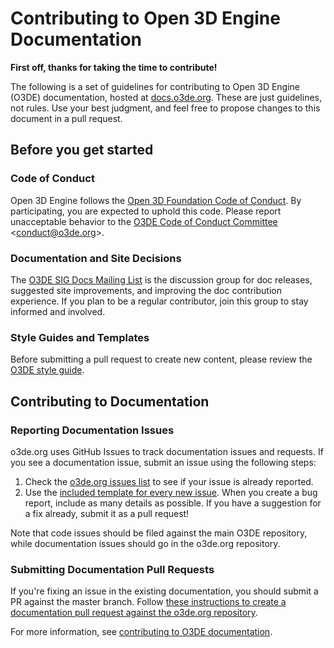# Contributing to Open 3D Engine Documentation

**First off, thanks for taking the time to contribute!**

The following is a set of guidelines for contributing to Open 3D Engine (O3DE) documentation, hosted at [docs.o3de.org](http://docs.o3de.org/).
These are just guidelines, not rules. Use your best judgment, and feel free to propose changes to this document in a pull request.

## Before you get started

### Code of Conduct

Open 3D Engine follows the [Open 3D Foundation Code of Conduct](http://docs.o3de.org/docs/contributing/code-of-conduct). By participating, you are expected to uphold this code. Please report unacceptable behavior to the
[O3DE Code of Conduct Committee](TBD) &lt;conduct@o3de.org&gt;.

### Documentation and Site Decisions

The [O3DE SIG Docs Mailing List](https://lists.o3de.org/g/sig-docs) is the discussion group for doc releases, suggested site improvements, and improving the doc contribution experience. If you plan to be a regular contributor, join this group to stay informed and involved.

### Style Guides and Templates

Before submitting a pull request to create new content, please review the [O3DE style guide](https://docs.o3de.org/docs/contributing/to-docs/style-guide/).

## Contributing to Documentation

### Reporting Documentation Issues

o3de.org uses GitHub Issues to track documentation issues and requests. If you see a documentation issue, submit an issue using the following steps:

1. Check the [o3de.org issues list](https://github.com/o3de/o3de.org/issues) to see if your issue is already reported.
2. Use the [included template for every new issue](https://github.com/o3de/o3de.org/issues/new).  When you create a bug report, include as many details as possible. If you have a suggestion for a fix already, submit it as a pull request!

Note that code issues should be filed against the main O3DE repository, while documentation issues should go in the o3de.org repository.

### Submitting Documentation Pull Requests

If you're fixing an issue in the existing documentation, you should submit a PR against the master branch. Follow [these instructions to create a documentation pull request against the o3de.org repository](https://docs.o3de.org/docs/contributing/to-docs/submit-a-pr/).

For more information, see [contributing to O3DE documentation](https://docs.o3de.org/docs/contributing/to-docs/).
